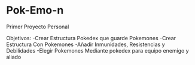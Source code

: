 # Pok-Emo-n

Primer Proyecto Personal

Objetivos:
-Crear Estructura Pokedex que guarde Pokemones
-Crear Estructura Con Pokemones
-Añadir Inmunidades, Resistencias y Debilidades
-Elegir Pokemones Mediante pokedex para equipo enemigo y aliado
